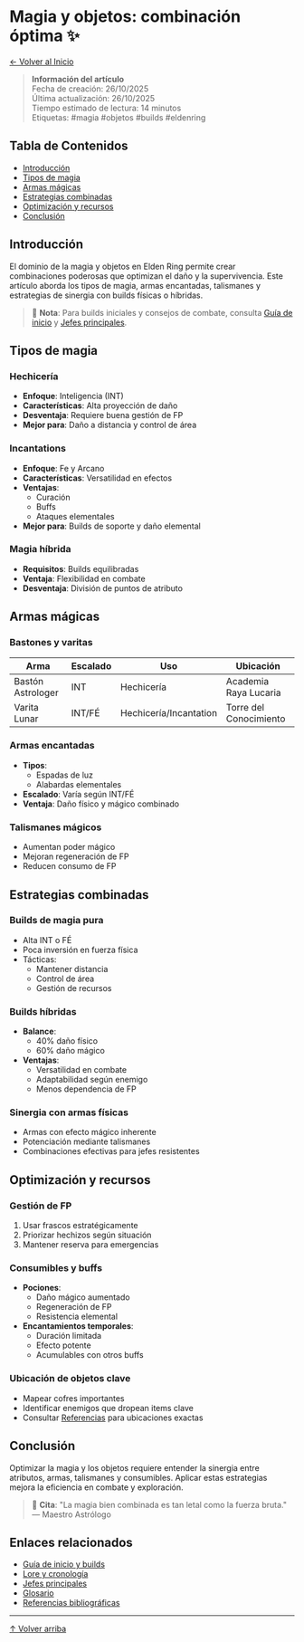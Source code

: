 # Magia y objetos: combinación óptima ✨

[← Volver al Inicio](../../index.md)

> **Información del artículo**  
> Fecha de creación: 26/10/2025  
> Última actualización: 26/10/2025  
> Tiempo estimado de lectura: 14 minutos  
> Etiquetas: #magia #objetos #builds #eldenring

## Tabla de Contenidos
- [Introducción](#introducción)
- [Tipos de magia](#tipos-de-magia)
- [Armas mágicas](#armas-mágicas)
- [Estrategias combinadas](#estrategias-combinadas)
- [Optimización y recursos](#optimización-y-recursos)
- [Conclusión](#conclusión)

## Introducción

El dominio de la magia y objetos en Elden Ring permite crear combinaciones poderosas que optimizan el daño y la supervivencia. Este artículo aborda los tipos de magia, armas encantadas, talismanes y estrategias de sinergia con builds físicas o híbridas.

> 📌 **Nota**: Para builds iniciales y consejos de combate, consulta [Guía de inicio](guia-inicio-builds.md) y [Jefes principales](jefes-principales.md).

## Tipos de magia

### Hechicería
- **Enfoque**: Inteligencia (INT)
- **Características**: Alta proyección de daño
- **Desventaja**: Requiere buena gestión de FP
- **Mejor para**: Daño a distancia y control de área

### Incantations
- **Enfoque**: Fe y Arcano
- **Características**: Versatilidad en efectos
- **Ventajas**: 
  - Curación
  - Buffs
  - Ataques elementales
- **Mejor para**: Builds de soporte y daño elemental

### Magia híbrida
- **Requisitos**: Builds equilibradas
- **Ventaja**: Flexibilidad en combate
- **Desventaja**: División de puntos de atributo

## Armas mágicas

### Bastones y varitas

| Arma | Escalado | Uso | Ubicación |
|------|----------|-----|-----------|
| Bastón Astrologer | INT | Hechicería | Academia Raya Lucaria |
| Varita Lunar | INT/FÉ | Hechicería/Incantation | Torre del Conocimiento |

### Armas encantadas
- **Tipos**:
  - Espadas de luz
  - Alabardas elementales
- **Escalado**: Varía según INT/FÉ
- **Ventaja**: Daño físico y mágico combinado

### Talismanes mágicos
- Aumentan poder mágico
- Mejoran regeneración de FP
- Reducen consumo de FP

## Estrategias combinadas

### Builds de magia pura
- Alta INT o FÉ
- Poca inversión en fuerza física
- Tácticas:
  - Mantener distancia
  - Control de área
  - Gestión de recursos

### Builds híbridas
- **Balance**: 
  - 40% daño físico
  - 60% daño mágico
- **Ventajas**:
  - Versatilidad en combate
  - Adaptabilidad según enemigo
  - Menos dependencia de FP

### Sinergia con armas físicas
- Armas con efecto mágico inherente
- Potenciación mediante talismanes
- Combinaciones efectivas para jefes resistentes

## Optimización y recursos

### Gestión de FP
1. Usar frascos estratégicamente
2. Priorizar hechizos según situación
3. Mantener reserva para emergencias

### Consumibles y buffs
- **Pociones**:
  - Daño mágico aumentado
  - Regeneración de FP
  - Resistencia elemental
- **Encantamientos temporales**:
  - Duración limitada
  - Efecto potente
  - Acumulables con otros buffs

### Ubicación de objetos clave
- Mapear cofres importantes
- Identificar enemigos que dropean items clave
- Consultar [Referencias](referencias.md) para ubicaciones exactas

## Conclusión

Optimizar la magia y los objetos requiere entender la sinergia entre atributos, armas, talismanes y consumibles. Aplicar estas estrategias mejora la eficiencia en combate y exploración.

> 💬 **Cita**: "La magia bien combinada es tan letal como la fuerza bruta." — Maestro Astrólogo

## Enlaces relacionados
- [Guía de inicio y builds](guia-inicio-builds.md)
- [Lore y cronología](lore-cronologia.md)
- [Jefes principales](jefes-principales.md)
- [Glosario](glosario.md)
- [Referencias bibliográficas](referencias.md)

---

[↑ Volver arriba](#magia-y-objetos-combinación-óptima-)